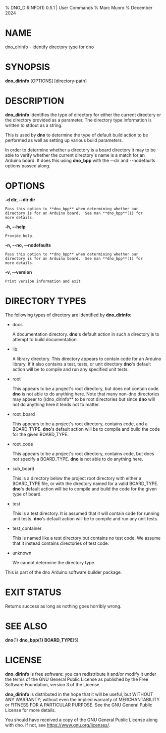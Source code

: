 % DNO_DIRINFO(1) 0.5.1 | User Commands
% Marc Munro
% December 2024

# NAME

dno_dirinfo - identify directory type for dno

# SYNOPSIS
 **dno_dirinfo** [OPTIONS] [directory-path]

# DESCRIPTION

**dno_dirinfo** identifies the type of directory for either the current
directory or the directory provided as a parameter.  The directory
type information is written to stdout as a string.

This is used by **dno** to determine the type of default build action
to be performed as well as setting up various build parameters.

In order to determine whether a directory is a board directory it may
to be able to verify whether the current directory's name is a match
for an Arduino board.  It does this using **dno_bpp** with the --dir
and --nodefaults options passed along.

# OPTIONS

**-d dir, --dir dir**

    Pass this option to **dno_bpp** when determining whether our
    directory is for an Arduino board.  See man **dno_bpp**(1) for
    more details.

**-h, --help**

    Provide help.

**-n, --no, --nodefaults**

    Pass this option to **dno_bpp** when determining whether our
    directory is for an Arduino board.  See man **dno_bpp**(1) for
    more details.

**-v, --version**

    Print version information and exit


# DIRECTORY TYPES

The following types of directory are identified by **dno_dirinfo**:

  - docs

    A documentation directory.  **dno**'s default action in such a
    directory is to attempt to build documentation.

  - lib

    A library directory.  This directory appears to contain code for
    an Arduino library.  If it also contains a test, tests, or unit
    directory **dno**'s default action will be to compile and run any
    specified unit tests.

  - root

    This appears to be a project's root directory, but does not
    contain code.  **dno** is not able to do anything here.  Note that
    many non-dno directories may appear to ((dno_dirinfo** to be root
    directories but since **dno** will not do anything here it tends
    not to matter.

  - root_board

    This appears to be a project's root directory, contains code, and
    a BOARD_TYPE.  **dno**'s default action will be to compile and
    build the code for the given BOARD_TYPE.
    
  - root_code

    This appears to be a project's root directory, contains code, but
    does not specify a BOARD_TYPE.  **dno** is not able to do anything
    here. 

  - sub_board

    This is a directory below the project root directory with either a
    BOARD_TYPE file, or with the directory named for a valid
    BOARD_TYPE.  **dno**'s default action will be to compile and
    build the code for the given type of board.

  - test

    This is a test directory.  It is assumed that it will contain code
    for running unit tests.  **dno**'s default action will be to compile and
    run any unit tests.

  - test_container

    This is named like a test directory but contains no test code.  We
    assume that it instead contains directories of test code.

  - unknown

    We cannot determine the directory type. 

This is part of the dno Arduino software builder package.

# EXIT STATUS

Returns success as long as nothing goes horribly wrong.

# SEE ALSO
  **dno**(1)  **dno_bpp(1)**  **BOARD_TYPE**(5) 

# LICENSE

**dno_dirinfo** is free software: you can redistribute it and/or modify
it under the terms of the GNU General Public License as published by
the Free Software Foundation, version 3 of the License.

**dno_dirinfo** is distributed in the hope that it will be useful, but
WITHOUT ANY WARRANTY; without even the implied warranty of
MERCHANTABILITY or FITNESS FOR A PARTICULAR PURPOSE. See the GNU
General Public License for more details.

You should have received a copy of the GNU General Public License
along with dno. If not, see <https://www.gnu.org/licenses/>.

